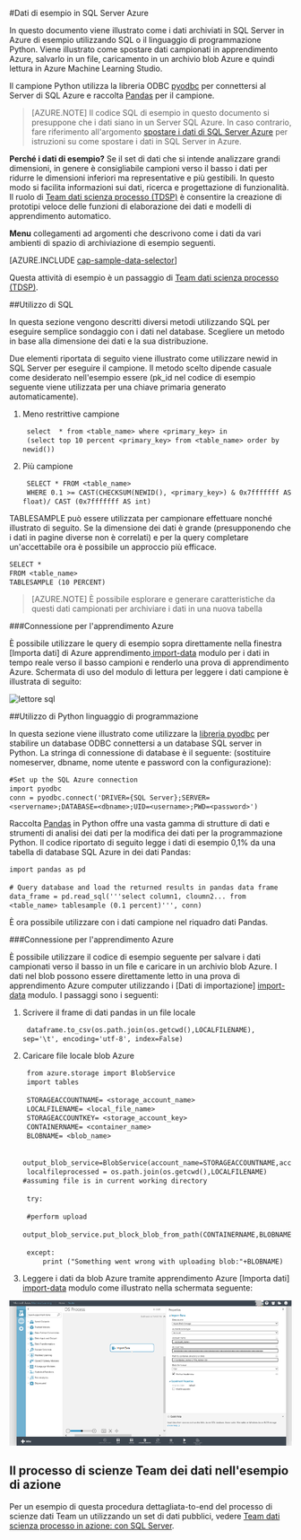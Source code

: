 <properties 
    pageTitle="Esempio di dati di SQL Server Azure | Microsoft Azure" 
    description="Dati di esempio in SQL Server Azure" 
    services="machine-learning" 
    documentationCenter="" 
    authors="bradsev" 
    manager="jhubbard" 
    editor="cgronlun" />

<tags 
    ms.service="machine-learning" 
    ms.workload="data-services" 
    ms.tgt_pltfrm="na" 
    ms.devlang="na" 
    ms.topic="article" 
    ms.date="09/19/2016" 
    ms.author="fashah;garye;bradsev" /> 

#<a name="heading"></a>Dati di esempio in SQL Server Azure


In questo documento viene illustrato come i dati archiviati in SQL Server in Azure di esempio utilizzando SQL o il linguaggio di programmazione Python. Viene illustrato come spostare dati campionati in apprendimento Azure, salvarlo in un file, caricamento in un archivio blob Azure e quindi lettura in Azure Machine Learning Studio.

Il campione Python utilizza la libreria ODBC [pyodbc](https://code.google.com/p/pyodbc/) per connettersi al Server di SQL Azure e raccolta [Pandas](http://pandas.pydata.org/) per il campione.

>[AZURE.NOTE] Il codice SQL di esempio in questo documento si presuppone che i dati siano in un Server SQL Azure. In caso contrario, fare riferimento all'argomento [spostare i dati di SQL Server Azure](machine-learning-data-science-move-sql-server-virtual-machine.md) per istruzioni su come spostare i dati in SQL Server in Azure.

**Perché i dati di esempio?**
Se il set di dati che si intende analizzare grandi dimensioni, in genere è consigliabile campioni verso il basso i dati per ridurre le dimensioni inferiori ma representative e più gestibili. In questo modo si facilita informazioni sui dati, ricerca e progettazione di funzionalità. Il ruolo di [Team dati scienza processo (TDSP)](https://azure.microsoft.com/documentation/learning-paths/cortana-analytics-process/) è consentire la creazione di prototipi veloce delle funzioni di elaborazione dei dati e modelli di apprendimento automatico.

**Menu** collegamenti ad argomenti che descrivono come i dati da vari ambienti di spazio di archiviazione di esempio seguenti. 

[AZURE.INCLUDE [cap-sample-data-selector](../../includes/cap-sample-data-selector.md)]

Questa attività di esempio è un passaggio di [Team dati scienza processo (TDSP)](https://azure.microsoft.com/documentation/learning-paths/cortana-analytics-process/).

##<a name="SQL"></a>Utilizzo di SQL

In questa sezione vengono descritti diversi metodi utilizzando SQL per eseguire semplice sondaggio con i dati nel database. Scegliere un metodo in base alla dimensione dei dati e la sua distribuzione.

Due elementi riportata di seguito viene illustrato come utilizzare newid in SQL Server per eseguire il campione. Il metodo scelto dipende casuale come desiderato nell'esempio essere (pk_id nel codice di esempio seguente viene utilizzata per una chiave primaria generato automaticamente).

1. Meno restrittive campione

        select  * from <table_name> where <primary_key> in 
        (select top 10 percent <primary_key> from <table_name> order by newid())

2. Più campione 

        SELECT * FROM <table_name>
        WHERE 0.1 >= CAST(CHECKSUM(NEWID(), <primary_key>) & 0x7fffffff AS float)/ CAST (0x7fffffff AS int)

TABLESAMPLE può essere utilizzata per campionare effettuare nonché illustrato di seguito. Se la dimensione dei dati è grande (presupponendo che i dati in pagine diverse non è correlati) e per la query completare un'accettabile ora è possibile un approccio più efficace.

    SELECT *
    FROM <table_name> 
    TABLESAMPLE (10 PERCENT)

>[AZURE.NOTE] È possibile esplorare e generare caratteristiche da questi dati campionati per archiviare i dati in una nuova tabella


###<a name="sql-aml"></a>Connessione per l'apprendimento Azure

È possibile utilizzare le query di esempio sopra direttamente nella finestra [Importa dati] di Azure apprendimento[ import-data] modulo per i dati in tempo reale verso il basso campioni e renderlo una prova di apprendimento Azure. Schermata di uso del modulo di lettura per leggere i dati campione è illustrata di seguito:
   
![lettore sql][1]

##<a name="python"></a>Utilizzo di Python linguaggio di programmazione 

In questa sezione viene illustrato come utilizzare la [libreria pyodbc](https://code.google.com/p/pyodbc/) per stabilire un database ODBC connettersi a un database SQL server in Python. La stringa di connessione di database è il seguente: (sostituire nomeserver, dbname, nome utente e password con la configurazione):

    #Set up the SQL Azure connection
    import pyodbc   
    conn = pyodbc.connect('DRIVER={SQL Server};SERVER=<servername>;DATABASE=<dbname>;UID=<username>;PWD=<password>')

Raccolta [Pandas](http://pandas.pydata.org/) in Python offre una vasta gamma di strutture di dati e strumenti di analisi dei dati per la modifica dei dati per la programmazione Python. Il codice riportato di seguito legge i dati di esempio 0,1% da una tabella di database SQL Azure in dei dati Pandas:

    import pandas as pd

    # Query database and load the returned results in pandas data frame
    data_frame = pd.read_sql('''select column1, cloumn2... from <table_name> tablesample (0.1 percent)''', conn)

È ora possibile utilizzare con i dati campione nel riquadro dati Pandas. 

###<a name="python-aml"></a>Connessione per l'apprendimento Azure

È possibile utilizzare il codice di esempio seguente per salvare i dati campionati verso il basso in un file e caricare in un archivio blob Azure. I dati nel blob possono essere direttamente letto in una prova di apprendimento Azure computer utilizzando i [Dati di importazione] [ import-data] modulo. I passaggi sono i seguenti: 

1. Scrivere il frame di dati pandas in un file locale

        dataframe.to_csv(os.path.join(os.getcwd(),LOCALFILENAME), sep='\t', encoding='utf-8', index=False)

2. Caricare file locale blob Azure

        from azure.storage import BlobService
        import tables

        STORAGEACCOUNTNAME= <storage_account_name>
        LOCALFILENAME= <local_file_name>
        STORAGEACCOUNTKEY= <storage_account_key>
        CONTAINERNAME= <container_name>
        BLOBNAME= <blob_name>

        output_blob_service=BlobService(account_name=STORAGEACCOUNTNAME,account_key=STORAGEACCOUNTKEY)    
        localfileprocessed = os.path.join(os.getcwd(),LOCALFILENAME) #assuming file is in current working directory
        
        try:
       
        #perform upload
        output_blob_service.put_block_blob_from_path(CONTAINERNAME,BLOBNAME,localfileprocessed)
        
        except:         
            print ("Something went wrong with uploading blob:"+BLOBNAME)

3. Leggere i dati da blob Azure tramite apprendimento Azure [Importa dati] [ import-data] modulo come illustrato nella schermata seguente:
 
![blob reader][2]

## <a name="the-team-data-science-process-in-action-example"></a>Il processo di scienze Team dei dati nell'esempio di azione

Per un esempio di questa procedura dettagliata-to-end del processo di scienze dati Team un utilizzando un set di dati pubblici, vedere [Team dati scienza processo in azione: con SQL Server](machine-learning-data-science-process-sql-walkthrough.md).

[1]: ./media/machine-learning-data-science-sample-sql-server-virtual-machine/reader_database.png
[2]: ./media/machine-learning-data-science-sample-sql-server-virtual-machine/reader_blob.png

 [import-data]: https://msdn.microsoft.com/library/azure/4e1b0fe6-aded-4b3f-a36f-39b8862b9004/
